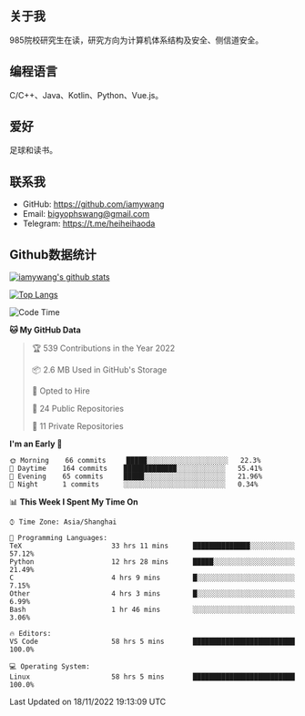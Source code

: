 ## 关于我

985院校研究生在读，研究方向为计算机体系结构及安全、侧信道安全。

## 编程语言

C/C++、Java、Kotlin、Python、Vue.js。

## 爱好

足球和读书。

## 联系我

- GitHub: https://github.com/iamywang
- Email: bigyophswang@gmail.com
- Telegram: https://t.me/heiheihaoda

## Github数据统计

[![iamywang's github stats](https://github-readme-stats.vercel.app/api?username=iamywang&count_private=true&show_icons=true)]()

[![Top Langs](https://github-readme-stats.vercel.app/api/top-langs/?username=iamywang&layout=compact)]()

<!--START_SECTION:waka-->
![Code Time](http://img.shields.io/badge/Code%20Time-604%20hrs%206%20mins-blue)

**🐱 My GitHub Data** 

> 🏆 539 Contributions in the Year 2022
 > 
> 📦 2.6 MB Used in GitHub's Storage 
 > 
> 💼 Opted to Hire
 > 
> 📜 24 Public Repositories 
 > 
> 🔑 11 Private Repositories  
 > 
**I'm an Early 🐤** 

```text
🌞 Morning    66 commits     █████░░░░░░░░░░░░░░░░░░░░   22.3% 
🌆 Daytime    164 commits    █████████████░░░░░░░░░░░░   55.41% 
🌃 Evening    65 commits     █████░░░░░░░░░░░░░░░░░░░░   21.96% 
🌙 Night      1 commits      ░░░░░░░░░░░░░░░░░░░░░░░░░   0.34%

```


📊 **This Week I Spent My Time On** 

```text
⌚︎ Time Zone: Asia/Shanghai

💬 Programming Languages: 
TeX                      33 hrs 11 mins      ██████████████░░░░░░░░░░░   57.12% 
Python                   12 hrs 28 mins      █████░░░░░░░░░░░░░░░░░░░░   21.49% 
C                        4 hrs 9 mins        █░░░░░░░░░░░░░░░░░░░░░░░░   7.15% 
Other                    4 hrs 3 mins        █░░░░░░░░░░░░░░░░░░░░░░░░   6.99% 
Bash                     1 hr 46 mins        ░░░░░░░░░░░░░░░░░░░░░░░░░   3.06%

🔥 Editors: 
VS Code                  58 hrs 5 mins       █████████████████████████   100.0%

💻 Operating System: 
Linux                    58 hrs 5 mins       █████████████████████████   100.0%

```


 Last Updated on 18/11/2022 19:13:09 UTC
<!--END_SECTION:waka-->
